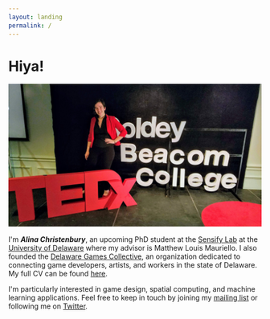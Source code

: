 ```yaml
---
layout: landing
permalink: /
---
```


# Hiya!

![Alina at Tedx Goldey Beacom](assets/img/hero.jpg)

I'm _**Alina Christenbury**_, an upcoming PhD student at the [Sensify Lab](https://www.sensifylab.cis.udel.edu) at the [University of Delaware](https://www.udel.edu/) where my advisor is Matthew Louis Mauriello. I also founded the [Delaware Games Collective](http://delawaregamescollective.org), an organization dedicated to connecting game developers, artists, and workers in the state of Delaware. My full CV can be found [here](http://alinac.me/cv/).

I'm particularly interested in game design, spatial computing, and machine learning applications. Feel free to keep in touch by joining my [mailing list](http://alinac.me/subscribe) or following me on [Twitter](https://twitter.com/AlinaWithAFace).

